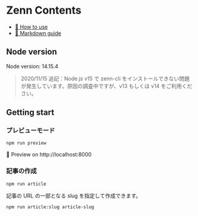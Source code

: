 # Zenn Contents

- [📘 How to use](https://zenn.dev/zenn/articles/zenn-cli-guide)
- [📘 Markdown guide](https://zenn.dev/zenn/articles/markdown-guide)

## Node version

Node version: 14.15.4

> 2020/11/15 追記：Node.js v15 で zenn-cli をインストールできない問題が発生しています。原因の調査中ですが、v13 もしくは v14 をご利用ください。

## Getting start

### プレビューモード

```sh
npm run preview
```

👀 Preview on http://localhost:8000

### 記事の作成

```sh
npm run article
```

記事の URL の一部となる slug を指定して作成できます。

```sh
npm run article:slug article-slug
```
